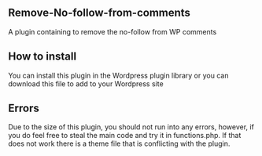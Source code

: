 ## Remove-No-follow-from-comments
A plugin containing to remove the no-follow from WP comments


## How to install
You can install this plugin in the Wordpress plugin library or you can download this file to add to your Wordpress site

## Errors
Due to the size of this plugin, you should not run into any errors, however, if you do feel free to steal the main code and try it in functions.php. If that does not work there is a theme file that is conflicting with the plugin. 
